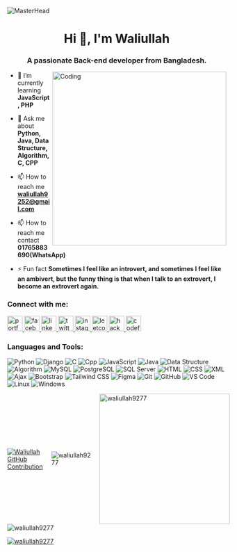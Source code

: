 ![MasterHead](https://media.licdn.com/dms/image/v2/D4D16AQHV7BH0QmwFcQ/profile-displaybackgroundimage-shrink_350_1400/profile-displaybackgroundimage-shrink_350_1400/0/1737378756375?e=1743033600&v=beta&t=rZ5baH_Cn29e3Bjr3F4uo8r_-E8YjoZHUT0s-hjB2r4)
<h1 align="center">Hi 👋, I'm Waliullah</h1>
<h3 align="center">A passionate Back-end developer from Bangladesh.</h3>

<img align="right" alt="Coding" width="400" src="https://cdn.dribbble.com/users/1162077/screenshots/3848914/programmer.gif">



- 🌱 I’m currently learning **JavaScript, PHP**

- 💬 Ask me about **Python, Java, Data Structure, Algorithm, C, CPP**

- 📫 How to reach me **waliullah9252@gmail.com**

-  📫 How to reach me contact **01765883690(WhatsApp)**

- ⚡ Fun fact **Sometimes I feel like an introvert, and sometimes I feel like an ambivert, but the funny thing is that when I talk to an extrovert, I become an extrovert again.**

<h3 align="left">Connect with me:</h3>
<p align="left">
  <a href="https://portfolio-waliullah-9277.netlify.app/" target="_blank">
  <img src="https://img.shields.io/static/v1?message=portfolio&logo=portfolio&label=&color=1F8AC1&logoColor=white&labelColor=&style=for-the-badge" height="35" alt="portfolio logo" />
</a>
<a href="https://fb.com/waliullahx77" target="_blank">
  <img src="https://img.shields.io/static/v1?message=facebook&logo=facebook&label=&color=4267B2&logoColor=white&labelColor=&style=for-the-badge" height="35" alt="facebook logo" />
</a>
<a href="https://www.linkedin.com/in/waliullah9277" target="_blank">
  <img src="https://img.shields.io/static/v1?message=linkedin&logo=linkedin&label=&color=0077B5&logoColor=white&labelColor=&style=for-the-badge" height="35" alt="linkedin logo" />
</a>
<a href="https://x.com/waliullah9277" target="_blank">
  <img src="https://img.shields.io/static/v1?message=twitter&logo=twitter&label=&color=1DA1F2&logoColor=white&labelColor=&style=for-the-badge" height="35" alt="twitter logo" />
</a>
<a href="https://www.instagram.com/waliullah9277" target="_blank">
  <img src="https://img.shields.io/static/v1?message=instagram&logo=instagram&label=&color=E4405F&logoColor=white&labelColor=&style=for-the-badge" height="35" alt="instagram logo" />
</a>
<a href="https://leetcode.com/waliullah9252" target="_blank">
  <img src="https://img.shields.io/static/v1?message=leetcode&logo=leetcode&label=&color=FFA116&logoColor=white&labelColor=&style=for-the-badge" height="35" alt="leetcode logo" />
</a>
<a href="https://www.hackerrank.com/waliullah9252" target="_blank">
  <img src="https://img.shields.io/static/v1?message=hackerrank&logo=hackerrank&label=&color=2EC866&logoColor=white&labelColor=&style=for-the-badge" height="35" alt="hackerrank logo" />
</a>
<a href="https://codeforces.com/profile/waliullah_9252" target="_blank">
  <img src="https://img.shields.io/static/v1?message=codeforces&logo=codeforces&label=&color=1F8AC1&logoColor=white&labelColor=&style=for-the-badge" height="35" alt="codeforces logo" />
</a>

</p>

<h3 align="left">Languages and Tools:</h3>

![Python](https://img.shields.io/badge/Python-3776AB?style=for-the-badge&labelColor=black&logo=Python&logoColor=3776AB)
![Django](https://img.shields.io/badge/Django-092e03?style=for-the-badge&labelColor=black&logo=Django&logoColor=092e03)
![C](https://img.shields.io/badge/C-A8B9CC?style=for-the-badge&labelColor=black&logo=C&logoColor=A8B9CC)
![Cpp](https://img.shields.io/badge/C++-00599C?style=for-the-badge&labelColor=black&logo=C%2B%2B&logoColor=00599C)
![JavaScript](https://img.shields.io/badge/JavaScript-F7DF1E?style=for-the-badge&labelColor=black&logo=JavaScript&logoColor=F7DF1E)
![Java](https://img.shields.io/badge/Java-007396?style=for-the-badge&labelColor=black&logo=Java&logoColor=007396)
![Data Structure](https://img.shields.io/badge/Data%20Structure-FF6F00?style=for-the-badge&labelColor=black)
![Algorithm](https://img.shields.io/badge/Algorithm-FF6F00?style=for-the-badge&labelColor=black)
![MySQL](https://img.shields.io/badge/MySQL-4479A1?style=for-the-badge&labelColor=black&logo=MySQL&logoColor=4479A1)
![PostgreSQL](https://img.shields.io/badge/PostgreSQL-336791?style=for-the-badge&labelColor=black&logo=PostgreSQL&logoColor=336791)
![SQL Server](https://img.shields.io/badge/SQL%20Server-CC2927?style=for-the-badge&labelColor=black&logo=Microsoft%20SQL%20Server&logoColor=CC2927)
![HTML](https://img.shields.io/badge/HTML-E34F26?style=for-the-badge&labelColor=black&logo=HTML5&logoColor=E34F26)
![CSS](https://img.shields.io/badge/CSS-1572B6?style=for-the-badge&labelColor=black&logo=CSS3&logoColor=1572B6)
![XML](https://img.shields.io/badge/XML-FF6600?style=for-the-badge&labelColor=black&logo=XML&logoColor=FF6600)
![Ajax](https://img.shields.io/badge/Ajax-3A76F0?style=for-the-badge&labelColor=black)
![Bootstrap](https://img.shields.io/badge/Bootstrap-7952B3?style=for-the-badge&labelColor=black&logo=Bootstrap&logoColor=7952B3)
![Tailwind CSS](https://img.shields.io/badge/Tailwind%20CSS-38B2AC?style=for-the-badge&labelColor=black&logo=Tailwind%20CSS&logoColor=38B2AC)
![Figma](https://img.shields.io/badge/Figma-F24E1E?style=for-the-badge&labelColor=black&logo=Figma&logoColor=F24E1E)
![Git](https://img.shields.io/badge/Git-F05032?style=for-the-badge&labelColor=black&logo=Git&logoColor=F05032)
![GitHub](https://img.shields.io/badge/GitHub-181717?style=for-the-badge&labelColor=black&logo=GitHub&logoColor=181717)
![VS Code](https://img.shields.io/badge/VS%20Code-0078D4?style=for-the-badge&labelColor=black&logo=Visual%20Studio%20Code&logoColor=0078D4)
![Linux](https://img.shields.io/badge/Linux-FCC624?style=for-the-badge&labelColor=black&logo=Linux&logoColor=FCC624)
![Windows](https://img.shields.io/badge/Windows-0078D6?style=for-the-badge&labelColor=black&logo=Windows&logoColor=0078D6)


<div style="display: flex; justify-content: space-between; align-items: center; gap:20px">
  <a href="https://github.com/waliullah9277">
    <img src="https://github-profile-summary-cards.vercel.app/api/cards/profile-details?username=waliullah9277&theme=radical" alt="Waliullah GitHub Contribution"/>
  </a>
    <img src="https://github-readme-stats.vercel.app/api?username=waliullah9277&show_icons=true&locale=en" alt="waliullah9277" />
  <img src="https://github-readme-stats.vercel.app/api/top-langs?username=waliullah9277&show_icons=true&locale=en&layout=compact" alt="waliullah9277" style="width: 300px;" />
</div>

<div style="display: flex; justify-content: space-between; align-items: center; gap: 20px;">
  <img src="https://github-readme-streak-stats.herokuapp.com/?user=waliullah9277&" alt="waliullah9277" />
</div>




<!-- <p align="left"> <img src="https://komarev.com/ghpvc/?username=waliullah9277&label=Profile%20views&color=0e75b6&style=flat" alt="waliullah9277" /> </p> -->

<p align="left"> <a href="https://github.com/ryo-ma/github-profile-trophy"><img src="https://github-profile-trophy.vercel.app/?username=waliullah9277" alt="waliullah9277" /></a> </p>
